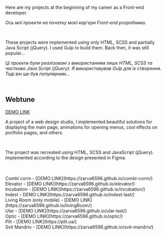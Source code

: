 <p>Here are my projects at the beginning of my career as a Front-end developer.</p>
<p><i>Ось мої проекти на початку моєї кар'єри Front-end розробника.</i></p>
<br>
<p>These projects were implemented using only HTML, SCSS and partially Java Script (jQuery). I used Gulp to build them. Back then, it was still popular...</p>
<p><i>Ці проекти були реалізовані з використанням лише HTML, SCSS та частково Java Script (jQuery). Я використовував Gulp для їх створення. Тоді він ще був популярним...</i></p>
<br>

<h2>Webtune</h2>
<a href="https://zarva6596.github.io/webtune/" target="_blank">DEMO LINK</a>
<br>

<p>
  A project of a web design studio, I implemented beautiful solutions for displaying the main page, animations for opening menus, cool effects on portfolio pages, and others.
</p>
<br>
<p>
  The project was recreated using HTML, SCSS and JavaScript (jQuery). Implemented according to the design presented in Figma.
</p>
<br>

<br>
Combi corm - [DEMO LINK](https://zarva6596.github.io/combi-corm/)
<br>
Elevator - [DEMO LINK](https://zarva6596.github.io/elevator/)
<br>
Incubation - [DEMO LINK](https://zarva6596.github.io/incubation/)
<br>
Indest - DEMO LINK](https://zarva6596.github.io/indest-last/)
<br>
Living Room (only mobile) - [DEMO LINK](https://zarva6596.github.io/livingRoom/)
<br>
Ular - [DEMO LINK](https://zarva6596.github.io/ular-last/)
<br>
Optic - [DEMO LINK](https://zarva6596.github.io/optic/)
<br>
Plit - [DEMO LINK](https://plit.ua/)
<br>
Svit Mandriv - [DEMO LINK](https://zarva6596.github.io/svit-mandriv/)
<br>
